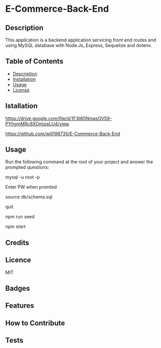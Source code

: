 # E-Commerce-Back-End


## Description
This application is a backend application servicing front end routes and using MySQL database with Node.Js, Express, Sequelize and dotenv.



## Table of Contents 
 - [Description](#description)
- [Installation](#installation)
- [Usage](#usage)
- [License](#license)


## Istallation

https://drive.google.com/file/d/1F3t60NmasOV59-PYhgmMRc8XOmjzeLU4/view

https://github.com/will198735/E-Commerce-Back-End

## Usage
Run the following command at the root of your project and answer the prompted questions:

mysql -u root -p

Enter PW when promted

source db/schema.sql

quit

npm run seed

npm start


## Credits



## Licence
MIT

## Badges



## Features



## How to Contribute


## Tests